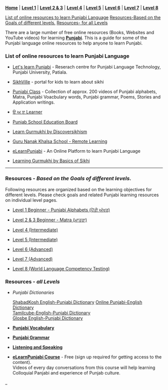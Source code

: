 **[Home](https://amardeep0.github.io/learnPunjabi/)** | **[Level 1](https://amardeep0.github.io/learnPunjabi/Punjabi_Alphabets/)** | **[Level 2 & 3](https://amardeep0.github.io/learnPunjabi/Level_2-3_Matra/)** | **[Level 4](https://amardeep0.github.io/learnPunjabi/Level-4_Intermediate/)** | **[Level 5](https://amardeep0.github.io/learnPunjabi/Level-5_intermediate/)** | **[Level 6](https://amardeep0.github.io/learnPunjabi/Level-6_Advanced/)** | **[Level 7](https://amardeep0.github.io/learnPunjabi/Level-7_Advanced/)** | **[Level 8](https://amardeep0.github.io/learnPunjabi/Level-8_WorldLanguageCompetencyTesting/)**
 

[List of online resources to learn Punjabi Language](https://amardeep0.github.io/learnPunjabi/#list-of-online-resources-to-learn-punjabi-language)
[Resources-Based on the Goals of different levels.](#resources---based-on-the-goals-of-different-levels)
[Resources- for all Levels](#resources---all-levels)


There are a large number of free online resources (Books, Websites and YouTube videos) for learning **[Punjabi](https://www.omniglot.com/writing/punjabi.htm)**. This is a guide for some of the Punjabi language online resources to help anyone to learn Punjabi. 

### List of online resources to learn Punjabi Language

- [Let's learn Punjabi](http://www.learnpunjabi.org/intro1.asp) - Reserach centre for Punjabi Language Technology, Punjabi University, Patiala.

- [SikhVille](http://sikhville.org/) - portal for kids to learn about sikhi

- [Punjabi Class](https://www.youtube.com/playlist?list=PLpejGvuZNTbT-14dtU_kjePyQRprpWGwp) - Collection of approx. 200 videos of Punjabi alphabets, Matra, Punjabi Voacbulary words, Punjabi grammar, Poems, Stories and Application writings.

- [ੳ ਅ ੲ Learner](https://punjabilearner.com/)

- [Punjab School Education Board](http://www.pseb.ac.in/)

- [Learn Gurmukhi by Discoversikhism](http://www.discoversikhism.com/punjabi/punjabi_gurmukhi_alphabet.html)

- [Guru Nanak Khalsa School - Remote Learning](https://sites.google.com/khalsaschool.us/remote/home)

- [eLearnPunjabi](http://elearnpunjabi.com/) - An Online Platform to learn Punjabi Language

- [Learning Gurmukhi by Basics of Sikhi](https://www.youtube.com/playlist?list=PL5UNLfJ1TsJm0OHEOslS3NOqGduHwggGg)


--------------


### Resources - *Based on the Goals of different levels.*

Following resources are organized based on the learning objectives for different levels. Please check goals and related Punjabi learning resources on individual level pages.

  - [Level 1 Beginner - Punjabi Alphabets (ਪੈਂਤੀ ਅੱਖਰ)](https://amardeep0.github.io/learnPunjabi/Punjabi_Alphabets/)
 
  - [Level 2 & 3 Beginner - Matra (ਮਾਤਰਾ)](https://amardeep0.github.io/learnPunjabi/Level_2-3_Matra/)
 
  - [Level 4 (Intermediate)](https://amardeep0.github.io/learnPunjabi/Level-4_Intermediate/)
 
  - [Level 5 (Intermediate)](https://amardeep0.github.io/learnPunjabi/Level-5_intermediate/)
 
  - [Level 6 (Advanced)](https://amardeep0.github.io/learnPunjabi/Level-6_Advanced/)
 
  - [Level 7 (Advanced)](https://amardeep0.github.io/learnPunjabi/Level-7_Advanced/)
 
  - [Level 8 (World Language Competency Testing)](https://amardeep0.github.io/learnPunjabi/Level-8_WorldLanguageCompetencyTesting/)
 

### Resources - *all Levels*

  - *Punjabi Dictionaries*  
    
    [ShabadKosh English-Punjabi Dictionary](https://www.shabdkosh.com/dictionary/english-punjabi/)
    [Online Punjabi-English Dictionary](http://dic.learnpunjabi.org/default.aspx)  
    [Tamilcube-English-Punjabi Dictionary](http://dictionary.tamilcube.com/punjabi-dictionary.aspx)  
    [Glosbe English-Punjabi Dictionary](https://glosbe.com/en/pa)  
        
 
  - **[Punjabi Vocabulary](https://amardeep0.github.io/learnPunjabi/Punjabi_Vocabulary)**  
 
  - **[Punjabi Grammar](https://amardeep0.github.io/learnPunjabi/Punjabi_Grammar)**  

  - **[Listening and Speaking](https://amardeep0.github.io/learnPunjabi/Listening_and_Speaking_Topics)**  

  - **[eLearnPunjabi Course](http://elearnpunjabi.com/default.aspx)** - Free (sign up required for getting access to the content).  
     Videos of every day conversations from this course will help learning Colloquial Panjabi and experience of Punjab culture.
 







_
 
 


